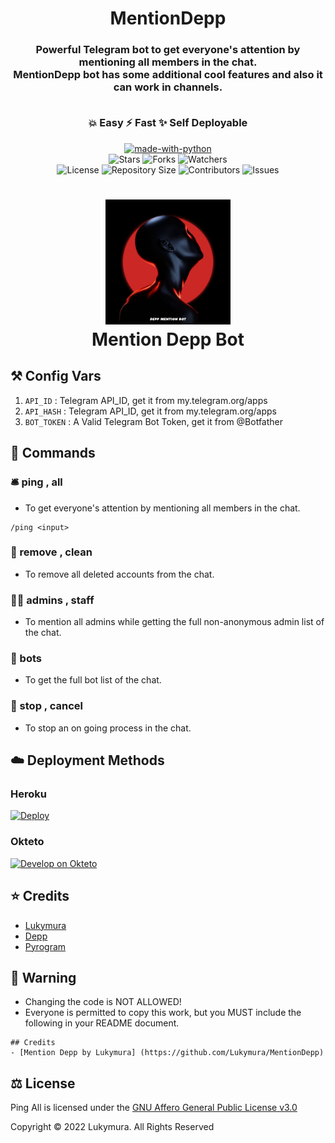 <h1 align= center>MentionDepp</h1>
<h3 align = center>Powerful Telegram bot to get everyone's attention by mentioning all members in the chat.
<br>MentionDepp bot has some additional cool features and also it can work in channels.
    
<br>💥 Easy    ⚡️ Fast    ✨ Self Deployable</h3>


<p align="center">
<a href="https://python.org"><img src="http://forthebadge.com/images/badges/made-with-python.svg" alt="made-with-python"></a>
<br>
    <img src="https://img.shields.io/github/stars/Lukymura/MentionDepp?style=for-the-badge" alt="Stars">
    <img src="https://img.shields.io/github/forks/Lukymura/MentionDepp?style=for-the-badge" alt="Forks">
    <img src="https://img.shields.io/github/watchers/Lukymura/MentionDepp?style=for-the-badge" alt="Watchers"> 
<br>
    <img src="https://img.shields.io/github/license/Lukymura/MentionDepp?style=for-the-badge" alt="License">
    <img src="https://img.shields.io/github/repo-size/Lukymura/MentionDepp?style=for-the-badge" alt="Repository Size">
    <img src="https://img.shields.io/github/contributors/Lukymura/MentionDepp?style=for-the-badge" alt="Contributors">
    <img src="https://img.shields.io/github/issues/Lukymura/MentionDepp?style=for-the-badge" alt="Issues">
</p>  


<h1 align="center">
    <img src="pingallboticon.png" alt="MentionDepp logo" width="200">
    <br>
    Mention Depp Bot
</h1>

    
## ⚒ Config Vars

1. `API_ID` : Telegram API_ID, get it from my.telegram.org/apps
2. `API_HASH` : Telegram API_ID, get it from my.telegram.org/apps
3. `BOT_TOKEN` : A Valid Telegram Bot Token, get it from @Botfather


## 📄 Commands

### 🛎 ping , all

- To get everyone's attention by mentioning all members in the chat.

```
/ping <input>    
```
    
### 👻 remove , clean

- To remove all deleted accounts from the chat.

### 👮🏻 admins , staff

- To mention all admins while getting the full non-anonymous admin list of the chat.

### 👾 bots 

- To get the full bot list of the chat.

### 🛑 stop , cancel

- To stop an on going process in the chat.
 
 
## ☁️ Deployment Methods

### Heroku

[![Deploy](https://www.herokucdn.com/deploy/button.svg)](https://heroku.com/deploy?template=https://github.com/Lukymura/MentionDepp)
    
### Okteto

[![Develop on Okteto](https://okteto.com/develop-okteto.svg)](https://cloud.okteto.com)
    
## ⭐️ Credits
  
- [Lukymura](https://github.com/Lukymura)
- [Depp](https://t.me/kymuraa)
- [Pyrogram](https://github.com/pyrogram/pyrogram)


## 🚨 Warning

- Changing the code is NOT ALLOWED!  
- Everyone is permitted to copy this work, but you MUST include the following in your README document.

```
## Credits
- [Mention Depp by Lukymura] (https://github.com/Lukymura/MentionDepp)
```


## ⚖️ License
  
Ping All is licensed under the [GNU Affero General Public License v3.0](https://github.com/Lukymura/MentionDepp/blob/main/LICENSE)

Copyright ©️ 2022 Lukymura. All Rights Reserved
